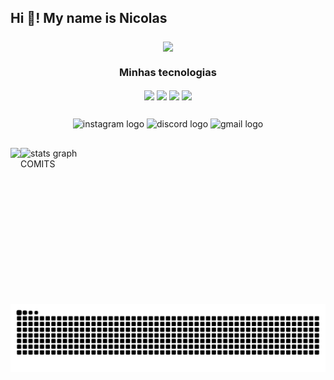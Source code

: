 <h2 align="left">Hi 👋! My name is Nicolas</h2>

### 
<div align = "center">
<img align="center" height="150" src="https://media1.tenor.com/m/hBwkISiqNI0AAAAd/shura-hiwa-lamer.gif"/>



<div align = "center">
  <h3> Minhas tecnologias </h3>
<img align="center" height="50" src="https://img.icons8.com/?size=100&id=W3gfKnMhfM6h&format=png&color=000000"/>
<img align="center" height="50" src="https://img.icons8.com/?size=100&id=nNuiDD7cPWnS&format=png&color=000000"/>
<img align="center" height="50" src="https://img.icons8.com/?size=100&id=ksMs0PlzI1vG&format=png&color=000000"/>
<img align="center" height="50" src="https://img.icons8.com/?size=100&id=IbMiSo40VOtV&format=png&color=000000"/>
</div>


<div align="center">
  <h2>           </h2>
  <img src="https://img.shields.io/static/v1?message=Instagram&logo=instagram&label=&color=E4405F&logoColor=white&labelColor=&style=for-the-badge" height="35" alt="instagram logo"  />
  <img src="https://img.shields.io/static/v1?message=Discord&logo=discord&label=&color=7289DA&logoColor=white&labelColor=&style=for-the-badge" height="35" alt="discord logo"  />
  <img src="https://img.shields.io/static/v1?message=Gmail&logo=gmail&label=&color=D14836&logoColor=white&labelColor=&style=for-the-badge" height="35" alt="gmail logo"  />
</div>



<div align="left">
  <h2>  </h2>
<img src="https://github-readme-stats.vercel.app/api?username=nicoladeveloper&hide_title=false&hide_rank=false&show_icons=true&include_all_commits=true&count_private=true&disable_animations=false&theme=dark&locale=en&hide_border=false" height="150" alt="stats graph"/>
  <img align="left" height="250" src="https://media1.tenor.com/m/8w9y1h9waBsAAAAC/slayers-hyper-cd-slayers.gif"/>
  
  <div align = "center">
</div>
COMITS
<div align = "center">
<picture align="center">
  <source media="(prefers-color-scheme: dark)" srcset="https://raw.githubusercontent.com/nicoladeveloper/nicoladeveloper/output/github-contribution-grid-snake-dark.svg">
  <source media="(prefers-color-scheme: light)" srcset="https://raw.githubusercontent.com/nicoladeveloper/nicoladeveloper/output/github-contribution-grid-snake-dark.svg">
  <img align="center" alt="github contribution grid snake animation" src="https://raw.githubusercontent.com/nicoladeveloper/nicoladeveloper/output/github-contribution-grid-snake.svg">
</picture>
</div>



###
